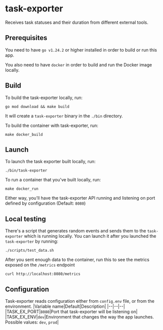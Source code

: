 # task-exporter
Receives task statuses and their duration from different external tools.

## Prerequisites
You need to have `go v1.24.2` or higher installed in order to build or run this app.

You also need to have `docker` in order to build and run the Docker image locally.

## Build
To build the task-exporter locally, run:
``` shell
go mod download && make build
```
It will create a `task-exporter` binary in the `./bin` directory.

To build the container with task-exporter, run:
``` shell
make docker_build
```

## Launch
To launch the task exporter built locally, run:
``` shell
./bin/task-exporter
```

To run a container that you've built locally, run:
``` shell
make docker_run
```

Either way, you'll have the task-exporter API running and listening on port defined by configuration (Default: `8080`)

## Local testing
There's a script that generates random events and sends them to the `task-exporter` which is running locally. You can launch it after you launched the `task-exporter` by running:
``` shell
./scripts/test_data.sh
```

After you sent enough data to the container, run this to see the metrics exposed on the `/metrics` endpoint
```
curl http://localhost:8080/metrics
```

## Configuration
Task-exporter reads configuration either from `config.env` file, or from the environment.
|Variable name|Default|Description|
|--|--|--|
|TASK_EX_PORT|`8080`|Port that task-exporter will be listening on|
|TASK_EX_ENV|`dev`|Environment that changes the way the app launches. Possible values: `dev`, `prod`|

